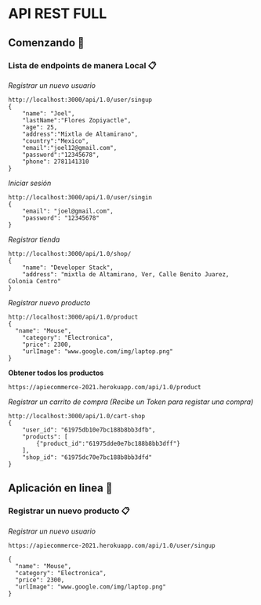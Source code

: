 # API REST FULL


## Comenzando 🚀
### Lista de endpoints de manera Local 📋

_Registrar un nuevo usuario_

```
http://localhost:3000/api/1.0/user/singup
{
    "name": "Joel",
    "lastName":"Flores Zopiyactle",
    "age": 25,
    "address":"Mixtla de Altamirano",
    "country":"Mexico",
    "email":"joel12@gmail.com",
    "password":"12345678",
    "phone": 2781141310
}

```


_Iniciar sesión_

```
http://localhost:3000/api/1.0/user/singin
{
    "email": "joel@gmail.com",
    "password": "12345678"
}
```

_Registrar tienda_

```
http://localhost:3000/api/1.0/shop/
{
    "name": "Developer Stack",
    "address": "mixtla de Altamirano, Ver, Calle Benito Juarez, Colonia Centro"
}
```

_Registrar nuevo producto_

```
http://localhost:3000/api/1.0/product
{
  "name": "Mouse",
    "category": "Electronica",
    "price": 2300,
    "urlImage": "www.google.com/img/laptop.png"
}
```

__Obtener todos los productos__

```
https://apiecommerce-2021.herokuapp.com/api/1.0/product
```

_Registrar un  carrito de compra (Recibe un Token para registar una compra)_

```
http://localhost:3000/api/1.0/cart-shop
{
    "user_id": "61975db10e7bc188b8bb3dfb",
    "products": [
        {"product_id":"61975dde0e7bc188b8bb3dff"}
    ],
    "shop_id": "61975dc70e7bc188b8bb3dfd"
}

```


## Aplicación en linea 🚀
### Registrar un nuevo producto 📋

_Registrar un nuevo usuario_

```
https://apiecommerce-2021.herokuapp.com/api/1.0/user/singup

{
  "name": "Mouse",
  "category": "Electronica",
  "price": 2300,
  "urlImage": "www.google.com/img/laptop.png"
}
```
